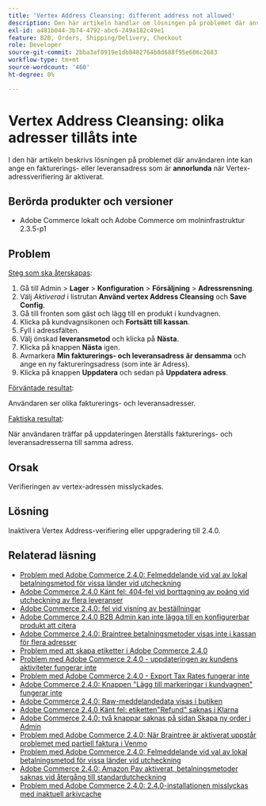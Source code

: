 ```yaml
---
title: 'Vertex Address Cleansing: different address not allowed'
description: Den här artikeln handlar om lösningen på problemet där användaren inte kan ange en fakturerings- och leveransadress som är **different** och Vertex-adressverifiering är aktiverad.
exl-id: a481b044-3b74-4792-abc6-249a182c49e1
feature: B2B, Orders, Shipping/Delivery, Checkout
role: Developer
source-git-commit: 2bba3af8919e1db8482764b8d688f95e606c2683
workflow-type: tm+mt
source-wordcount: '460'
ht-degree: 0%

---
```


# Vertex Address Cleansing: olika adresser tillåts inte

I den här artikeln beskrivs lösningen på problemet där användaren inte kan ange en fakturerings- eller leveransadress som är **annorlunda** när Vertex-adressverifiering är aktiverat.

## Berörda produkter och versioner

* Adobe Commerce lokalt och Adobe Commerce om molninfrastruktur 2.3.5-p1

## Problem

<u>Steg som ska återskapas</u>:

1. Gå till Admin > **Lager** > **Konfiguration** > **Försäljning** > **Adressrensning**.
1. Välj *Aktiverad* i listrutan **Använd vertex Address Cleansing** och **Save Config**.
1. Gå till fronten som gäst och lägg till en produkt i kundvagnen.
1. Klicka på kundvagnsikonen och **Fortsätt till kassan**.
1. Fyll i adressfälten.
1. Välj önskad **leveransmetod** och klicka på **Nästa**.
1. Klicka på knappen **Nästa** igen.
1. Avmarkera **Min fakturerings- och leveransadress** **är densamma** och ange en ny faktureringsadress (som inte är Adress).
1. Klicka på knappen **Uppdatera** och sedan på **Uppdatera adress**.

<u>Förväntade resultat</u>:

Användaren ser olika fakturerings- och leveransadresser.

<u>Faktiska resultat</u>:

När användaren träffar på uppdateringen återställs fakturerings- och leveransadresserna till samma adress.

## Orsak

Verifieringen av vertex-adressen misslyckades.

## Lösning

Inaktivera Vertex Address-verifiering eller uppgradering till 2.4.0.

## Relaterad läsning

* [Problem med Adobe Commerce 2.4.0: Felmeddelande vid val av lokal betalningsmetod för vissa länder vid utcheckning](/help/troubleshooting/payments/magento-2-4-0-checkout-error-selecting-local-payments.md)
* [Adobe Commerce 2.4.0 Känt fel: 404-fel vid borttagning av poäng vid utcheckning av flera leveranser](/help/troubleshooting/storefront/magento-2-4-0-404-error-removing-rewards-points-on-multi-shipping-checkout.md)
* [Adobe Commerce 2.4.0: fel vid visning av beställningar](/help/troubleshooting/storefront/magento-2-4-0-known-issue-orders-display-error.md)
* [Adobe Commerce 2.4.0 B2B Admin kan inte lägga till en konfigurerbar produkt att citera](/help/troubleshooting/miscellaneous/magento-2-4-0-b2b-admin-can-t-add-configurable-product-to-quote.md)
* [Adobe Commerce 2.4.0: Braintree betalningsmetoder visas inte i kassan för flera adresser](/help/troubleshooting/payments/magento-2-4-0-braintree-not-in-multiple-addresses-checkout.md)
* [Problem med att skapa etiketter i Adobe Commerce 2.4.0](/help/troubleshooting/known-issues-patches-attached/shipping-labels-creation-known-issue-in-magento-2-4-0.md)
* [Problem med Adobe Commerce 2.4.0 - uppdateringen av kundens aktiviteter fungerar inte](/help/troubleshooting/miscellaneous/magento-2-4-0-refresh-on-customer-activities-does-not-work.md)
* [Problem med Adobe Commerce 2.4.0 - Export Tax Rates fungerar inte](/help/troubleshooting/miscellaneous/magento-2-4-0-known-issue-export-tax-rates-does-not-work.md)
* [Adobe Commerce 2.4.0: Knappen &quot;Lägg till markeringar i kundvagnen&quot; fungerar inte](/help/troubleshooting/miscellaneous/magento-2-4-0-add-selections-to-my-cart-does-not-work.md)
* [Adobe Commerce 2.4.0: Raw-meddelandedata visas i butiken](/help/troubleshooting/storefront/magento-2-4-0-issue-storefront-raw-message-data-display.md)
* [Adobe Commerce 2.4.0 Känt fel: etiketten&quot;Refund&quot; saknas i Klarna](/help/troubleshooting/payments/magento-2-4-0-known-issue-missing-refund-label-in-klarna.md)
* [Adobe Commerce 2.4.0: två knappar saknas på sidan Skapa ny order i Admin](/help/troubleshooting/miscellaneous/magento-2-4-0-known-issue-create-new-order-buttons-missing.md)
* [Problem med Adobe Commerce 2.4.0: När Braintree är aktiverat uppstår problemet med partiell faktura i Venmo](/help/troubleshooting/payments/magento-2-4-0-2-4-1-enable-braintree-venmo-partial-invoice-issue.md)
* [Problem med Adobe Commerce 2.4.0: Felmeddelande vid val av lokal betalningsmetod för vissa länder vid utcheckning](/help/troubleshooting/payments/magento-2-4-0-checkout-error-selecting-local-payments.md)
* [Adobe Commerce 2.4.0: Amazon Pay aktiverat, betalningsmetoder saknas vid återgång till standardutcheckning](/help/troubleshooting/payments/magento-2-4-0-known-issue-amazon-pay-no-payment-methods.md)
* [Problem med Adobe Commerce 2.4.0: 2.4.0-installationen misslyckas med inaktuell arkivcache](/help/troubleshooting/installation-and-upgrade/magento-2-4-0-known-issue-2-4-0-installation-fails-with-outdated-stores-cache.md)
